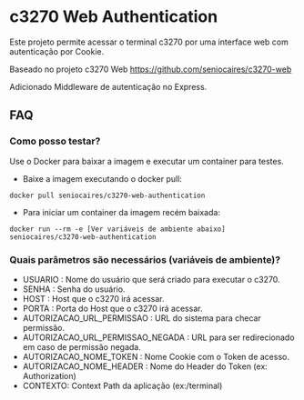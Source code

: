 # c3270 Web Authentication

Este projeto permite acessar o terminal c3270 por uma interface web com autenticação por Cookie.

Baseado no projeto c3270 Web https://github.com/seniocaires/c3270-web

Adicionado Middleware de autenticação no Express.

## FAQ
### Como posso testar?

Use o Docker para baixar a imagem e executar um container para testes.

- Baixe a imagem executando o docker pull:
```shell
docker pull seniocaires/c3270-web-authentication
```
- Para iniciar um container da imagem recém baixada:
```shell
docker run --rm -e [Ver variáveis de ambiente abaixo] seniocaires/c3270-web-authentication
```

### Quais parâmetros são necessários (variáveis de ambiente)?
 - USUARIO : Nome do usuário que será criado para executar o c3270.
 - SENHA : Senha do usuário.
 - HOST : Host que o c3270 irá acessar.
 - PORTA : Porta do Host que o c3270 irá acessar.
 - AUTORIZACAO_URL_PERMISSAO : URL do sistema para checar permissão.
 - AUTORIZACAO_URL_PERMISSAO_NEGADA : URL para ser redirecionado em caso de permissão negada.
 - AUTORIZACAO_NOME_TOKEN : Nome Cookie com o Token de acesso.
 - AUTORIZACAO_NOME_HEADER : Nome do Header do Token (ex: Authorization)
 - CONTEXTO: Context Path da aplicação (ex:/terminal)
 